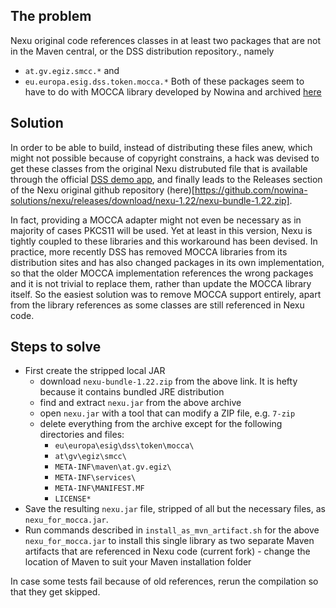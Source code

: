 ## The problem
Nexu original code references classes in at least two packages that are not in the Maven central, or the DSS distribution repository., namely 
  - `at.gv.egiz.smcc.*` and
  - `eu.europa.esig.dss.token.mocca.*`
Both of these packages seem to have to do with MOCCA library developed by Nowina and archived [here](https://github.com/nowina-solutions/mocca)

## Solution
In order to be able to build, instead of distributing these files anew, which might not possible because of copyright constrains, a hack was devised to get these classes from the original Nexu distrubuted file that is available through the official [DSS demo app](https://ec.europa.eu/digital-building-blocks/DSS/webapp-demo), and finally leads to the Releases section of the Nexu original github repository (here)[https://github.com/nowina-solutions/nexu/releases/download/nexu-1.22/nexu-bundle-1.22.zip].

In fact, providing a MOCCA adapter might not even be necessary as in majority of cases PKCS11 will be used. Yet at least in this version, Nexu is tightly coupled to these libraries and this workaround has been devised. In practice, more recently DSS has removed MOCCA libraries from its distribution sites and has also changed packages in its own implementation, so that the older MOCCA implementation references the wrong packages and it is not trivial to replace them, rather than update the MOCCA library itself. So the easiest solution was to remove MOCCA support entirely, apart from the library references as some classes are still referenced in Nexu code.

## Steps to solve
  - First create the stripped local JAR
    - download `nexu-bundle-1.22.zip` from the above link. It is hefty because it contains bundled JRE distribution
    - find and extract `nexu.jar` from the above archive
    - open `nexu.jar` with a tool that can modify a ZIP file, e.g. `7-zip`
    - delete everything from the archive except for the following directories and files:
      - `eu\europa\esig\dss\token\mocca\`
      - `at\gv\egiz\smcc\`
      - `META-INF\maven\at.gv.egiz\`
      - `META-INF\services\`
      - `META-INF\MANIFEST.MF`
      - `LICENSE*`
  - Save the resulting `nexu.jar` file, stripped of all but the necessary files, as `nexu_for_mocca.jar`.
  - Run commands described in `install_as_mvn_artifact.sh` for the above `nexu_for_mocca.jar` to install this single library as two separate Maven artifacts that are referenced in Nexu code (current fork) - change the location of Maven to suit your Maven installation folder

In case some tests fail because of old references, rerun the compilation so that they get skipped.